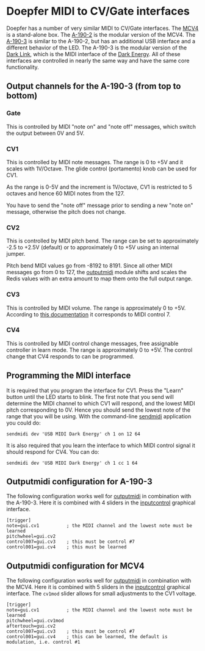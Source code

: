 # Doepfer MIDI to CV/Gate interfaces

Doepfer has a number of very similar MIDI to CV/Gate interfaces. The [MCV4](http://www.doepfer.de/mcv4.htm) is a stand-alone box. The [A-190-2](http://www.doepfer.de/a1902.htm) is the modular version of the MCV4. The [A-190-3](http://www.doepfer.de/a1903.htm) is similar to the A-190-2, but has an additional USB interface and a different behavior of the LED. The A-190-3 is the modular version of the [Dark Link](http://www.doepfer.de/Dark_Link_e.htm), which is the MIDI interface of the [Dark Energy](http://www.doepfer.de/Dark_Energy_II_e.htm). All of these interfaces are controlled in nearly the same way and have the same core functionality.

## Output channels for the A-190-3 (from top to bottom)

### Gate

This is controlled by MIDI "note on" and "note off" messages, which switch the output between 0V and 5V.

### CV1

This is controlled by MIDI note messages. The range is 0 to +5V and it scales with 1V/Octave. The glide control (portamento) knob can be used for CV1.

As the range is 0-5V and the increment is 1V/octave, CV1 is restricted to 5 octaves and hence 60 MIDI notes from the 127.

You have to send the "note off" message prior to sending a new "note on" message, otherwise the pitch does not change.

### CV2

This is controlled by MIDI pitch bend. The range can be set to approximately -2.5 to +2.5V (default) or to approximately 0 to +5V using an internal jumper.

Pitch bend MIDI values go from -8192 to 8191. Since all other MIDI messages go from 0 to 127, the [outputmidi](../src/module/outputmidi) module shifts and scales the Redis values with an extra amount to map them onto the full output range.

### CV3

This is controlled by MIDI volume. The range is approximately 0 to +5V. According to [this documentation](http://www.indiana.edu/~emusic/etext/MIDI/chapter3_MIDI6.shtml) it corresponds to MIDI control 7.

### CV4

This is controlled by MIDI control change messages, free assignable controller in learn mode. The range is approximately 0 to +5V. The control change that CV4 responds to can be programmed.

## Programming the MIDI interface

It is required that you program the interface for CV1. Press the "Learn" button until the LED starts to blink. The first note that you send will determine the MIDI channel to which CV1 will respond, and the lowest MIDI pitch corresponding to 0V. Hence you should send the lowest note of the range that you will be using. With the command-line [sendmidi](https://github.com/gbevin/SendMIDI) application you could do:

```
sendmidi dev 'USB MIDI Dark Energy' ch 1 on 12 64
```

It is also required that you learn the interface to which MIDI control signal it should respond for CV4. You can do:

```
sendmidi dev 'USB MIDI Dark Energy' ch 1 cc 1 64
```

## Outputmidi configuration for A-190-3

The following configuration works well for [outputmidi](../src/module/outputmidi) in combination with the A-190-3. Here it is combined with 4 sliders in the [inputcontrol](../src/module/inputcontrol) graphical interface.

```
[trigger]
note=gui.cv1          ; the MIDI channel and the lowest note must be learned
pitchwheel=gui.cv2
control007=gui.cv3    ; this must be control #7
control001=gui.cv4    ; this must be learned
```

## Outputmidi configuration for MCV4

The following configuration works well for [outputmidi](../src/module/outputmidi) in combination with the MCV4. Here it is combined with 5 sliders in the [inputcontrol](../src/module/inputcontrol) graphical interface. The `cv1mod` slider allows for small adjustments to the CV1 voltage.

```
[trigger]
note=gui.cv1          ; the MIDI channel and the lowest note must be learned
pitchwheel=gui.cv1mod
aftertouch=gui.cv2
control007=gui.cv3    ; this must be control #7
control001=gui.cv4    ; this can be learned, the default is modulation, i.e. control #1
```

